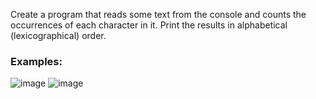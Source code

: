Create a program that reads some text from the console and counts the occurrences of each character in it. Print the results in alphabetical (lexicographical) order. 

### Examples:

![image](https://user-images.githubusercontent.com/45227327/219089882-56e9e752-d56a-4047-afe1-100c2f90065c.png)
![image](https://user-images.githubusercontent.com/45227327/219089985-b1c1519c-7b92-4070-b323-08280540cd89.png)
